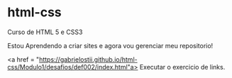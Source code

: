 # html-css
 Curso de HTML 5 e CSS3

 Estou Aprendendo a criar sites e agora vou gerenciar meu repositorio!

 <a href = "https://gabrielostii.github.io/html-css/Modulo1/desafios/def002/index.html"a> Executar o exercicio de links.
